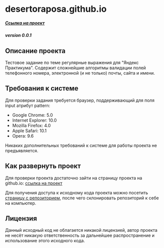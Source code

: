 # desertoraposa.github.io

##### [Ссылка на проект](https://desertoraposa.github.io) 
##### version 0.0.1

## Описание проекта

Тестовое задание по теме регулярные выражения для "Яндекс Практикума".
Содержит сложнейшие алгоритмы валидации полей телефонного номера, электронной (и не только) почты, сайта и имени.

## Требования к системе

Для проверки задания требуется браузер, поддерживающий для поля input атрибут pattern: 
- Google Chrome: 5.0
- Internet Explorer: 10.0
- Mozilla Firefox: 4.0
- Apple Safari: 10.1
- Opera: 9.6

Никаких дополнительных требований к системе для работы проекта не предъявляется.

## Как развернуть проект

Для проверки проекта достаточно зайти на страницу проекта на github.io: [ссылка на проект](https://desertoraposa.github.io) 

Для получения доступа к исходному кода проекта можно посетить [страницу с репозиторием](https://github.com/DesertoRaposa/desertoraposa.github.io), после чего склонировать репозиторий к себе на компьютер.

## Лицензия

Данный исходный код не облагается никакой лицензией, автор проекта не несёт никакую ответственность за дальнейшее распространение и использование этого исходного кода.